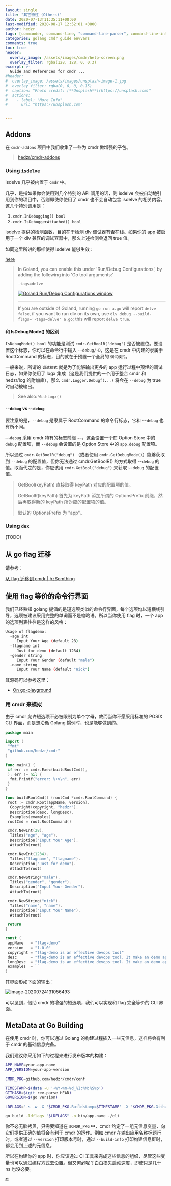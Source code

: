 ```yaml
---
layout: single
title: "其它特性 (Others)"
date: 2020-07-13T11:35:11+08:00
last-modified: 2020-08-17 12:52:01 +0800
author: hedzr
tags: [commander, command-line, "command-line-parser", command-line-interface,  getops, posix, posix-compatible, hierarchical-configuration, hierarchy, cli, golang]
categories: golang cmdr guide envvars
comments: true
toc: true
header:
  overlay_image: /assets/images/cmdr/help-screen.png
  overlay_filter: rgba(128, 128, 0, 0.3)
excerpt: >-
  Guide and References for cmdr ...
#header:
#  overlay_image: /assets/images/unsplash-image-1.jpg
#  overlay_filter: rgba(0, 0, 0, 0.15)
#  caption: "Photo credit: [**Unsplash**](https://unsplash.com)"
#  actions:
#    - label: "More Info"
#      url: "https://unsplash.com"


---
```




## Addons

在 `cmdr-addons` 项目中我们收集了一些为 cmdr 做增强的子包。

> [hedzr/cmdr-addons](https://github.com/hedz/cmdr-addons)

### Using `isdelve`

isdelve 几乎被内置于 `cmdr` 中。

几乎，是指如果你会使用到几个特别的 API 调用的话，则 isdelve 会被自动地引用到你的项目中，否则即使你使用了 cmdr 也不会自动包含 isdelve 的相关内容。这几个特别调用是：

1. `cmdr.InDebugging() bool`
2. `cmdr.IsDebuggerAttached() bool`

isdelve 提供的检测函数，目的在于检测 dlv 调试器有否在线。如果你的 app 被启用于一个 dlv 兼容的调试容器中，那么上述检测会返回 true 值。

如同这里所讲的那样使得 isdelve 能够生效：

[here](https://stackoverflow.com/questions/47879070/how-can-i-see-if-the-goland-debugger-is-running-in-the-program)

> In Goland, you can enable this under 'Run/Debug Configurations', by adding the following into 'Go tool arguments:'
>
> ```go
> -tags=delve
> ```
>
> [![Goland Run/Debug Configurations window](/cmdr/fPKA2.png)](/cmdr/fPKA2.png)
>
> ------
>
> If you are outside of Goland, running `go run a.go` will report `delve false`, if you want to run dlv on its own, use `dlv debug --build-flags='-tags=delve' a.go`; this will report `delve true`.

#### 和 IsDebugMode() 的区别

`IsDebugMode() bool` 的功能是测试 `cmdr.GetBoolR("debug")` 是否被置位。要设置这个标志，你可以在命令行中输入 `--debug/-D`，这是在 cmdr 中内建的隶属于 RootCommand 的标志，目的就在于预置一个全局的 `调试模式`。

一般来说，所谓的 `调试模式` 就是为了能够输出更多的 app 运行过程中预埋的调试日志，如果你使用了 logx 集成（这是我们提供的一个用于整合 cmdr 和 hedzr/log 的附加库），那么 `cmdr.Logger.Debugf(...)` 将会在 `--debug` 为 true 时自动被输出。

> See also: `WithLogx()`

#### `--debug` vs `~~debug`

要注意的是，`--debug` 是隶属于 RootCommand 的命令行标志，它和 `~~debug` 也有所不同。

`~~debug` 采用 cmdr 特有的标志前缀 `~~`，这会设置一个在 Option Store 中的 `debug` 配置项，而 `--debug` 会设置的是 Option Store 中的 `app.debug` 配置项。

所以通过 `cmdr.GetBoolR("debug")` （或者使用 `cmdr.GetDebugMode()`）能够获取到 `--debug` 的配置值，但你无法通过 cmdr.GetBoolR() 的方式取得 `~~debug` 的值。取而代之的是，你应该用 `cmdr.GetBool("debug")` 来获取 `~~debug` 的配置值。

> GetBool(keyPath) 直接取得 keyPath 对应的配置项的值。
>
> GetBoolR(keyPath) 首先为 keyPath 添加所谓的 OptionsPrefix 前缀，然后再取得新的 keyPath 所对应的配置项的值。
>
> 默认的 OptionsPrefix 为 "app"。

### Using `dex`

(TODO)

## 从 go flag 迁移

请参考：

 [从 flag 迁移到 cmdr | hzSomthing](https://hedzr.github.io/golang/cmdr/others/cmdr-migrating-from-flag/)

## 使用 flag 等价的命令行界面

我们已经熟知 golang 提倡的是短选项类似的命令行界面，每个选项均以短横线引导，选项被建议采用完整的单词而不是缩略语。所以当你使用 flag 时，一个 app 的选项列表往往是这样的风格：

```bash
Usage of flagdemo:
  -age int
     Input Your Age (default 28)
  -flagname int
     Just for demo (default 1234)
  -gender string
     Input Your Gender (default "male")
  -name string
     Input Your Name (default "nick")
```

其源码可以参考这里：

- [On go-playground](https://play.golang.org/p/9I0ZcqJ_oRs)

### 用 cmdr 来模拟

由于 cmdr 允许短选项不必被限制为单个字母，故而当你不愿采用标准的 POSIX CLI 界面，而是想沿循 Golang 惯例时，也是能够做到的。

```go
package main

import (
 "fmt"
 "github.com/hedzr/cmdr"
)

func main() {
 if err := cmdr.Exec(buildRootCmd(),
 ); err != nil {
  fmt.Printf("error: %+v\n", err)
 }
}

func buildRootCmd() (rootCmd *cmdr.RootCommand) {
 root := cmdr.Root(appName, version).
  Copyright(copyright, "hedzr").
  Description(desc, longDesc).
  Examples(examples)
 rootCmd = root.RootCommand()

 cmdr.NewInt(28).
  Titles("age", "age").
  Description("Input Your Age").
  AttachTo(root)

 cmdr.NewInt(1234).
  Titles("flagname", "flagname").
  Description("Just for demo").
  AttachTo(root)

 cmdr.NewString("male").
  Titles("gender", "gender").
  Description("Input Your Gender").
  AttachTo(root)

 cmdr.NewString("nick").
  Titles("name", "name").
  Description("Input Your Name").
  AttachTo(root)

 return
}

const (
 appName   = "flag-demo"
 version   = "1.0.0"
 copyright = "flag-demo is an effective devops tool"
 desc      = "flag-demo is an effective devops tool. It make an demo application for `cmdr`."
 longDesc  = "flag-demo is an effective devops tool. It make an demo application for `cmdr`."
 examples  = ``
)
```

其界面形如下面的输出：

![image-20200724131056493](/cmdr/wgFbJzSMeYZ1XNy.png)

可以见到，借助 cmdr 的增强的短选项，我们可以实现和 flag 完全等价的 CLI 界面。

## MetaData at Go Building

在使用 cmdr 时，你可以通过 Golang 的构建过程插入一些元信息，这样将会有利于 cmdr 的基础信息完备。

我们建议你采用如下的过程来进行发布版本的构建：

```bash
APP_NAME=your-app-name
APP_VERSION=your-app-version

CMDR_PKG=github.com/hedzr/cmdr/conf

TIMESTAMP=$(date -u '+%Y-%m-%d_%I:%M:%S%p')
GITHASH=$(git rev-parse HEAD)
GOVERSION=$(go version)

LDFLAGS="-s -w -X '$CMDR_PKG.Buildstamp=$TIMESTAMP' -X '$CMDR_PKG.Githash=$GITHASH' -X '$CMDR_PKG.GoVersion=$GOVERSION' -X '$CMDR_PKG.Version=$APP_VERSION' -X '$CMDR_PKG.AppName=$APP_NAME"

go build -ldflags "$LDFLAGS" -o bin/app-name ./cli
```

你不必无脑拷贝，只需要知道在 `$CMDR_PKG` 中，cmdr 约定了一组元信息变量，向它们提供正确的值将会有利于 cmdr 的运作。例如 cmdr 在输出应用名称标题行时，或者通过 `--version` 打印版本号时，通过 `--build-info` 打印构建信息屏时，都会用到上述的元信息。

所以在构建你的 app 时，你应该通过 CI 工具来完成这些信息的组织，尽管这些变量也可以通过编程方式去设置。但又何必呢？白白损失启动速度，即使只是几十 ns 也没必要。

🔚
